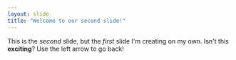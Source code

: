 ```yaml
---
layout: slide
title: "Welcome to our second slide!"
---
```

This is the _second_ slide, but the _first_ slide I'm creating on my own. Isn't this **exciting**?
Use the left arrow to go back!
